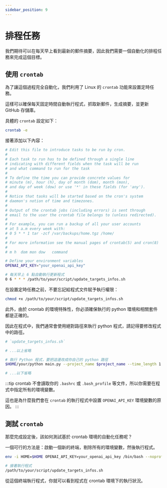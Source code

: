 ```yaml
---
sidebar_position: 9
---
```


# 排程任務

我們期待可以在每天早上看到最新的郵件摘要，因此我們需要一個自動化的排程任務來完成這個目標。

## 使用 `crontab`

為了讓這個過程完全自動化，我們利用了 Linux 的 `crontab` 功能來設置定時任務。

這樣可以確保每天固定時間自動執行程式，抓取新郵件，生成摘要，並更新 GitHub 存儲庫。

具體的 `crontab` 設定如下：

```bash
crontab -e
```

接著添加以下內容：

```bash
# Edit this file to introduce tasks to be run by cron.
#
# Each task to run has to be defined through a single line
# indicating with different fields when the task will be run
# and what command to run for the task
#
# To define the time you can provide concrete values for
# minute (m), hour (h), day of month (dom), month (mon),
# and day of week (dow) or use '*' in these fields (for 'any').
#
# Notice that tasks will be started based on the cron's system
# daemon's notion of time and timezones.
#
# Output of the crontab jobs (including errors) is sent through
# email to the user the crontab file belongs to (unless redirected).
#
# For example, you can run a backup of all your user accounts
# at 5 a.m every week with:
# 0 5 * * 1 tar -zcf /var/backups/home.tgz /home/
#
# For more information see the manual pages of crontab(5) and cron(8)
#
# m h  dom mon dow   command

# Define your environment variables
OPENAI_API_KEY="your_openai_api_key"

# 每天早上 6 點自動執行更新程式
0 6 * * * /path/to/your/script/update_targets_infos.sh
```

在設置定時任務之前，不要忘記給程式文件賦予執行權限：

```bash
chmod +x /path/to/your/script/update_targets_infos.sh
```

此外，由於 crontab 的環境特殊性，你必須確保執行的 python 環境和相關套件都是正確的。

因此在程式中，我們通常會使用絕對路徑來執行 python 程式，請記得要修改程式中的路徑。

```bash
# `update_targets_infos.sh`

# ...以上省略

# 執行 Python 程式，要把這邊改成你自己的 python 路徑
$HOME/your/python main.py --project_name $project_name --time_length 1 2>&1

# ...以下省略
```

:::tip
crontab 不會讀取你的 `.bashrc` 或 `.bash_profile` 等文件，所以你需要在程式中指定所有的環境變數。

這也是為什麼我們會在 `crontab` 的執行程式中設置 `OPENAI_API_KEY` 環境變數的原因。
:::

## 測試 `crontab`

那麼完成設定後，該如何測試基於 crontab 環境的自動化任務呢？

一個可行的方法是：啟動一個新的終端，剔除所有的環境變數，然後執行程式。

```bash
env -i HOME=$HOME OPENAI_API_KEY=your_openai_api_key /bin/bash --noprofile --norc

# 接著執行程式
/path/to/your/script/update_targets_infos.sh
```

從這個終端執行程式，你就可以看到程式在 crontab 環境下的執行狀況。
